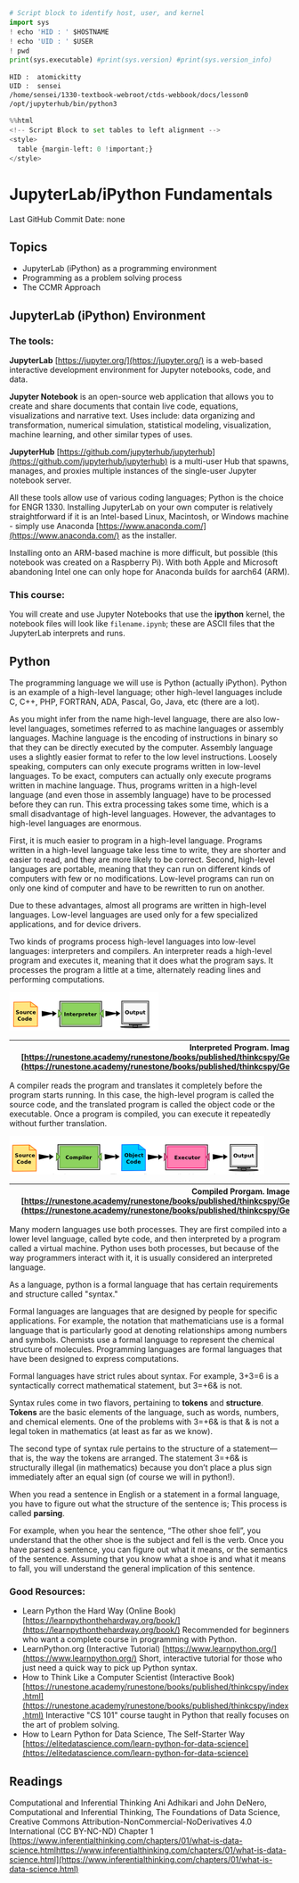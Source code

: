 ```python
# Script block to identify host, user, and kernel
import sys
! echo 'HID : ' $HOSTNAME
! echo 'UID : ' $USER
! pwd
print(sys.executable) #print(sys.version) #print(sys.version_info)
```

    HID :  atomickitty
    UID :  sensei
    /home/sensei/1330-textbook-webroot/ctds-webbook/docs/lesson0
    /opt/jupyterhub/bin/python3



```python
%%html
<!-- Script Block to set tables to left alignment -->
<style>
  table {margin-left: 0 !important;}
</style>
```


<!-- Script Block to set tables to left alignment -->
<style>
  table {margin-left: 0 !important;}
</style>



# JupyterLab/iPython Fundamentals

Last GitHub Commit Date: none

## Topics
- JupyterLab (iPython) as a programming environment 
- Programming as a problem solving process
- The CCMR Approach

## JupyterLab (iPython) Environment

### The tools:
**JupyterLab** [https://jupyter.org/](https://jupyter.org/) is a web-based interactive development environment for Jupyter notebooks, code, and data. 

**Jupyter Notebook** is an open-source web application that allows you to create and share documents that contain live code, equations, visualizations and narrative text. Uses include: data organizing and transformation, numerical simulation, statistical modeling, visualization, machine learning, and other similar types of uses. 

**JupyterHub** [https://github.com/jupyterhub/jupyterhub](https://github.com/jupyterhub/jupyterhub) is a multi-user Hub that spawns, manages, and proxies multiple instances of the single-user Jupyter notebook server.

All these tools allow use of various coding languages; Python is the choice for ENGR 1330.  Installing JupyterLab on your own computer is relatively straightforward if it is an Intel-based Linux, Macintosh, or Windows machine - simply use Anaconda [https://www.anaconda.com/](https://www.anaconda.com/) as the installer.

Installing onto an ARM-based machine is more difficult, but possible (this notebook was created on a Raspberry Pi). With both Apple and Microsoft abandoning Intel one can only hope for Anaconda builds for aarch64 (ARM).  

### This course:

You will create and use Jupyter Notebooks that use the **ipython** kernel, the notebook files will look like `filename.ipynb`; these are ASCII files that the JupyterLab interprets and runs.

## Python

The programming language we will use is Python (actually iPython). Python is an example of a high-level language; other high-level languages include C, C++, PHP, FORTRAN, ADA, Pascal, Go, Java, etc (there are a lot).

As you might infer from the name high-level language, there are also low-level languages, sometimes referred to as machine languages or assembly languages. Machine language is the encoding of instructions in binary so that they can be directly executed by the computer. Assembly language uses a slightly easier format to refer to the low level instructions. Loosely speaking, computers can only execute programs written in low-level languages. To be exact, computers can actually only execute programs written in machine language. Thus, programs written in a high-level language (and even those in assembly language) have to be processed before they can run. This extra processing takes some time, which is a small disadvantage of high-level languages. However, the advantages to high-level languages are enormous.

First, it is much easier to program in a high-level language. Programs written in a high-level language take less time to write, they are shorter and easier to read, and they are more likely to be correct. Second, high-level languages are portable, meaning that they can run on different kinds of computers with few or no modifications. Low-level programs can run on only one kind of computer and have to be rewritten to run on another.

Due to these advantages, almost all programs are written in high-level languages. Low-level languages are used only for a few specialized applications, and for device drivers.

Two kinds of programs process high-level languages into low-level languages: interpreters and compilers. An interpreter reads a high-level program and executes it, meaning that it does what the program says. It processes the program a little at a time, alternately reading lines and performing computations.

![](interpreter.png)

||Interpreted Program. Image from [https://runestone.academy/runestone/books/published/thinkcspy/GeneralIntro/ThePythonProgrammingLanguage.html](https://runestone.academy/runestone/books/published/thinkcspy/GeneralIntro/ThePythonProgrammingLanguage.html)||
|---|------------|---|

A compiler reads the program and translates it completely before the program starts running. In this case, the high-level program is called the source code, and the translated program is called the object code or the executable. Once a program is compiled, you can execute it repeatedly without further translation.

![](compiler.png)

||Compiled Prorgam. Image from: [https://runestone.academy/runestone/books/published/thinkcspy/GeneralIntro/ThePythonProgrammingLanguage.html](https://runestone.academy/runestone/books/published/thinkcspy/GeneralIntro/ThePythonProgrammingLanguage.html)||
|---|------------|---|

Many modern languages use both processes. They are first compiled into a lower level language, called byte code, and then interpreted by a program called a virtual machine. Python uses both processes, but because of the way programmers interact with it, it is usually considered an interpreted language.

As a language, python is a formal language that has certain requirements and structure called "syntax."

Formal languages are languages that are designed by people for specific applications. For example, the notation that mathematicians use is a formal language that is particularly good at denoting relationships among numbers and symbols. Chemists use a formal language to represent the chemical structure of molecules. Programming languages are formal languages that have been designed to express computations.

Formal languages have strict rules about syntax. For example, 3+3=6 is a syntactically correct mathematical statement, but 3=+6& is not. 

Syntax rules come in two flavors, pertaining to **tokens** and **structure**. **Tokens** are the basic elements of the language, such as words, numbers, and chemical elements. One of the problems with 3=+6& is that & is not a legal token in mathematics (at least as far as we know). 

The second type of syntax rule pertains to the structure of a statement— that is, the way the tokens are arranged. The statement 3=+6& is structurally illegal (in mathematics) because you don’t place a plus sign immediately after an equal sign (of course we will in python!). 

When you read a sentence in English or a statement in a formal language, you have to figure out what the structure of the sentence is; This process is called **parsing**.

For example, when you hear the sentence, “The other shoe fell”, you understand that the other shoe is the subject and fell is the verb. Once you have parsed a sentence, you can figure out what it means, or the semantics of the sentence. Assuming that you know what a shoe is and what it means to fall, you will understand the general implication of this sentence.

### Good Resources:

- Learn Python the Hard Way (Online Book) [https://learnpythonthehardway.org/book/](https://learnpythonthehardway.org/book/)  Recommended for beginners who want a complete course in programming with Python.
- LearnPython.org (Interactive Tutorial) [https://www.learnpython.org/](https://www.learnpython.org/)  Short, interactive tutorial for those who just need a quick way to pick up Python syntax.
- How to Think Like a Computer Scientist (Interactive Book) [https://runestone.academy/runestone/books/published/thinkcspy/index.html](https://runestone.academy/runestone/books/published/thinkcspy/index.html) Interactive "CS 101" course taught in Python that really focuses on the art of problem solving. 
- How to Learn Python for Data Science, The Self-Starter Way [https://elitedatascience.com/learn-python-for-data-science](https://elitedatascience.com/learn-python-for-data-science) 



## Readings

Computational and Inferential Thinking Ani Adhikari and John DeNero, Computational and Inferential Thinking, The Foundations of Data Science, Creative Commons Attribution-NonCommercial-NoDerivatives 4.0 International (CC BY-NC-ND) Chapter 1 [https://www.inferentialthinking.com/chapters/01/what-is-data-science.htmlhttps://www.inferentialthinking.com/chapters/01/what-is-data-science.html](https://www.inferentialthinking.com/chapters/01/what-is-data-science.html)
